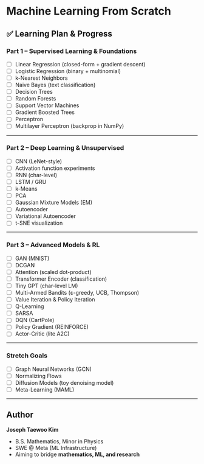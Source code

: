 # Machine Learning From Scratch

## ✅ Learning Plan & Progress

### **Part 1 – Supervised Learning & Foundations**
- [ ] Linear Regression (closed-form + gradient descent)
- [ ] Logistic Regression (binary + multinomial)
- [ ] k-Nearest Neighbors
- [ ] Naive Bayes (text classification)
- [ ] Decision Trees
- [ ] Random Forests
- [ ] Support Vector Machines
- [ ] Gradient Boosted Trees
- [ ] Perceptron
- [ ] Multilayer Perceptron (backprop in NumPy)

---

### **Part 2 – Deep Learning & Unsupervised**
- [ ] CNN (LeNet-style)
- [ ] Activation function experiments
- [ ] RNN (char-level)
- [ ] LSTM / GRU
- [ ] k-Means
- [ ] PCA
- [ ] Gaussian Mixture Models (EM)
- [ ] Autoencoder
- [ ] Variational Autoencoder
- [ ] t-SNE visualization

---

### **Part 3 – Advanced Models & RL**
- [ ] GAN (MNIST)
- [ ] DCGAN
- [ ] Attention (scaled dot-product)
- [ ] Transformer Encoder (classification)
- [ ] Tiny GPT (char-level LM)
- [ ] Multi-Armed Bandits (ε-greedy, UCB, Thompson)
- [ ] Value Iteration & Policy Iteration
- [ ] Q-Learning
- [ ] SARSA
- [ ] DQN (CartPole)
- [ ] Policy Gradient (REINFORCE)
- [ ] Actor-Critic (lite A2C)

---

### Stretch Goals
- [ ] Graph Neural Networks (GCN)
- [ ] Normalizing Flows
- [ ] Diffusion Models (toy denoising model)
- [ ] Meta-Learning (MAML)

---

## Author
**Joseph Taewoo Kim**  
- B.S. Mathematics, Minor in Physics  
- SWE @ Meta (ML Infrastructure)  
- Aiming to bridge **mathematics, ML, and research**
